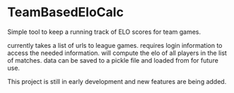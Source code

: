# TeamBasedEloCalc
Simple tool to keep a running track of ELO scores for team games. 

currently takes a list of urls to league games. requires login information to access the needed information. will compute the elo of all players in the list of matches. data can be saved to a pickle file and loaded from for future use.

This project is still in early development and new features are being added.
